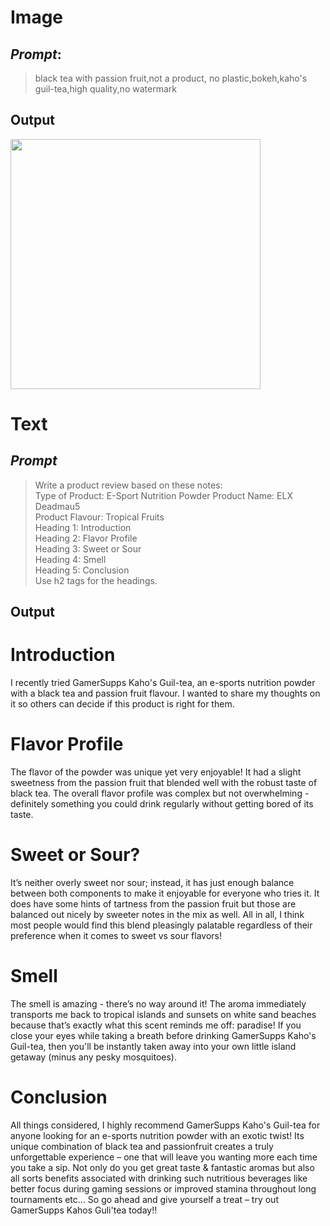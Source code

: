 # Image
## _Prompt_:
> black tea with passion fruit,not a product, no plastic,bokeh,kaho's guil-tea,high quality,no watermark

## Output
<img src="https://user-images.githubusercontent.com/5329209/212097777-c0c1eb46-f74c-4c43-806d-c8ebd5d996bd.png" width="400" />

# Text

## _Prompt_
> Write a product review based on these notes:<br>
> Type of Product: E-Sport Nutrition Powder
> Product Name: ELX Deadmau5<br>
> Product Flavour: Tropical Fruits<br>
> Heading 1: Introduction<br>
> Heading 2: Flavor Profile<br>
> Heading 3: Sweet or Sour<br>
> Heading 4: Smell<br>
> Heading 5: Conclusion<br>
> Use h2 tags for the headings.

## Output

# Introduction 
I recently tried GamerSupps Kaho's Guil-tea, an e-sports nutrition powder with a black tea and passion fruit flavour. I wanted to share my thoughts on it so others can decide if this product is right for them. 

# Flavor Profile 
The flavor of the powder was unique yet very enjoyable! It had a slight sweetness from the passion fruit that blended well with the robust taste of black tea. The overall flavor profile was complex but not overwhelming - definitely something you could drink regularly without getting bored of its taste. 

# Sweet or Sour?  
It’s neither overly sweet nor sour; instead, it has just enough balance between both components to make it enjoyable for everyone who tries it. It does have some hints of tartness from the passion fruit but those are balanced out nicely by sweeter notes in the mix as well. All in all, I think most people would find this blend pleasingly palatable regardless of their preference when it comes to sweet vs sour flavors!  

 # Smell 
The smell is amazing - there’s no way around it! The aroma immediately transports me back to tropical islands and sunsets on white sand beaches because that’s exactly what this scent reminds me off: paradise! If you close your eyes while taking a breath before drinking GamerSupps Kaho's Guil-tea, then you'll be instantly taken away into your own little island getaway (minus any pesky mosquitoes).  

 # Conclusion 					   
All things considered, I highly recommend GamerSupps Kaho's Guil-tea for anyone looking for an e-sports nutrition powder with an exotic twist! Its unique combination of black tea and passionfruit creates a truly unforgettable experience – one that will leave you wanting more each time you take a sip. Not only do you get great taste & fantastic aromas but also all sorts benefits associated with drinking such nutritious beverages like better focus during gaming sessions or improved stamina throughout long tournaments etc… So go ahead and give yourself a treat – try out GamerSupps Kahos Guli'tea today!!
